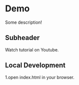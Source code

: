 # Demo

Some description!

## Subheader

Watch tutorial on Youtube.

## Local Development

1.open index.html in your browser.